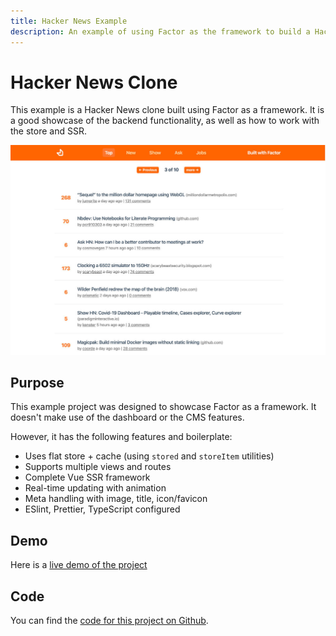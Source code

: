 ```yaml
---
title: Hacker News Example
description: An example of using Factor as the framework to build a Hacker News clone. Learn basic framework features and SSR.
---
```


# Hacker News Clone

This example is a Hacker News clone built using Factor as a framework. It is a good showcase of the backend functionality, as well as how to work with the store and SSR.

![Screenshot](./screenshot-wide.jpg)

## Purpose

This example project was designed to showcase Factor as a framework. It doesn't make use of the dashboard or the CMS features.

However, it has the following features and boilerplate:

- Uses flat store + cache (using `stored` and `storeItem` utilities)
- Supports multiple views and routes
- Complete Vue SSR framework
- Real-time updating with animation
- Meta handling with image, title, icon/favicon
- ESlint, Prettier, TypeScript configured

## Demo

Here is a [live demo of the project](https://hacker-news-example.factor.dev/v/top)

## Code

You can find the [code for this project on Github](https://github.com/fiction-com/factor-hacker-news).
